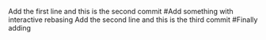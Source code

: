 Add the first line and this is the second commit #Add something with interactive rebasing
Add the second line and this is the third commit #Finally adding
